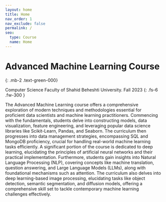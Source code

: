 ```yaml
---
layout: home
title: Home
nav_order: 1
nav_exclude: false
permalink: /
seo:
  type: Course
  name: Home
---
```



# Advanced Machine Learning Course

{: .mb-2 .text-green-000}

Computer Science Faculty of Shahid Beheshti University. Fall 2023
{: .fs-6 .fw-300 }


The Advanced Machine Learning course offers a comprehensive exploration of modern techniques and methodologies essential for proficient data scientists and machine learning practitioners. Commencing with the fundamentals, students delve into constructing models, data visualization, feature engineering, and leveraging popular data science libraries like Scikit-Learn, Pandas, and Seaborn. The curriculum then progresses into data management strategies, encompassing SQL and MongoDB proficiency, crucial for handling real-world machine learning tasks efficiently. A significant portion of the course is dedicated to deep learning, elucidating the principles of artificial neural networks and their practical implementation. Furthermore, students gain insights into Natural Language Processing (NLP), covering concepts like machine translation, question answering, and Large Language Models (LLMs), along with foundational mechanisms such as attention. The curriculum also delves into deep learning-based image processing, elucidating tasks like object detection, semantic segmentation, and diffusion models, offering a comprehensive skill set to tackle contemporary machine learning challenges effectively.


